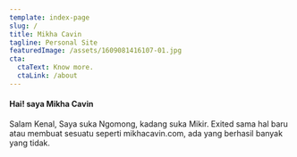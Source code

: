 ```yaml
---
template: index-page
slug: /
title: Mikha Cavin
tagline: Personal Site
featuredImage: /assets/1609081416107-01.jpg
cta:
  ctaText: Know more.
  ctaLink: /about
---
```

#### Hai! saya Mikha Cavin

Salam Kenal, Saya suka Ngomong, kadang suka Mikir. Exited sama hal baru atau membuat sesuatu seperti mikhacavin.com, ada yang berhasil banyak yang tidak.